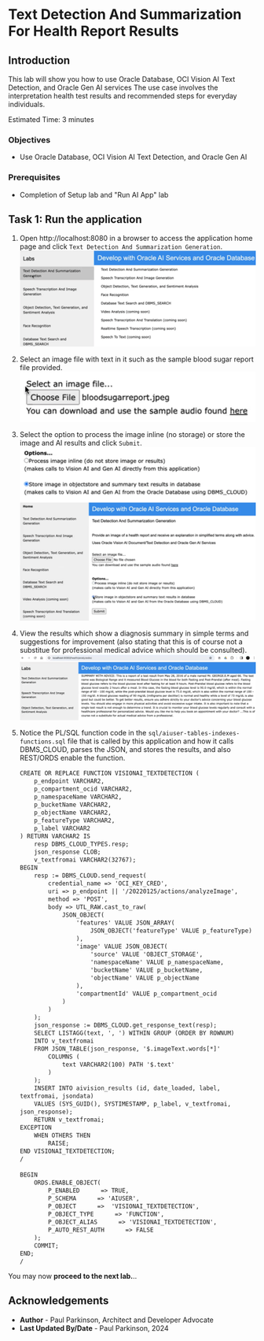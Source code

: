 # Text Detection And Summarization For Health Report Results

## Introduction

This lab will show you how to use Oracle Database, OCI Vision AI Text Detection, and Oracle Gen AI services
The use case involves the interpretation health test results and recommended steps for everyday individuals.

Estimated Time:  3 minutes


### Objectives

-   Use Oracle Database, OCI Vision AI Text Detection, and Oracle Gen AI

### Prerequisites

- Completion of Setup lab and "Run AI App" lab

## Task 1: Run the application

   1. Open http://localhost:8080 in a browser to access the application home page and click `Text Detection And Summarization Generation`.
   ![select text detection](images/textdetection_genai1.png " ")
   2. Select an image file with text in it such as the sample blood sugar report file provided.
   ![select image file](images/textdetection_genai3.png " ")
   3. Select the option to process the image inline (no storage) or store the image and AI results and click `Submit`.
   ![select processing option](images/textdetection_genai4.png " ")
   ![click submit](images/textdetection_genai2.png " ")
   4. View the results which show a diagnosis summary in simple terms and suggestions for improvement (also stating that this is of course not a substitue for professional medical advice which should be consulted). 
   ![view results](images/textdetection_genai5.png " ")
   5. Notice the PL/SQL function code in the `sql/aiuser-tables-indexes-functions.sql` file that is called by this application and how it calls DBMS_CLOUD, parses the JSON, and stores the results, and also REST/ORDS enable the function.
        
        ``` <copy>
        CREATE OR REPLACE FUNCTION VISIONAI_TEXTDETECTION (
            p_endpoint VARCHAR2,
            p_compartment_ocid VARCHAR2,
            p_namespaceName VARCHAR2,
            p_bucketName VARCHAR2,
            p_objectName VARCHAR2,
            p_featureType VARCHAR2,
            p_label VARCHAR2
        ) RETURN VARCHAR2 IS
            resp DBMS_CLOUD_TYPES.resp;
            json_response CLOB;
            v_textfromai VARCHAR2(32767);
        BEGIN
            resp := DBMS_CLOUD.send_request(
                credential_name => 'OCI_KEY_CRED',
                uri => p_endpoint || '/20220125/actions/analyzeImage',
                method => 'POST',
                body => UTL_RAW.cast_to_raw(
                    JSON_OBJECT(
                        'features' VALUE JSON_ARRAY(
                            JSON_OBJECT('featureType' VALUE p_featureType)
                        ),
                        'image' VALUE JSON_OBJECT(
                            'source' VALUE 'OBJECT_STORAGE',
                            'namespaceName' VALUE p_namespaceName,
                            'bucketName' VALUE p_bucketName,
                            'objectName' VALUE p_objectName
                        ),
                        'compartmentId' VALUE p_compartment_ocid
                    )
                )
            );
            json_response := DBMS_CLOUD.get_response_text(resp);
            SELECT LISTAGG(text, ', ') WITHIN GROUP (ORDER BY ROWNUM)
            INTO v_textfromai
            FROM JSON_TABLE(json_response, '$.imageText.words[*]'
                COLUMNS (
                    text VARCHAR2(100) PATH '$.text'
                )
            );
            INSERT INTO aivision_results (id, date_loaded, label, textfromai, jsondata)
            VALUES (SYS_GUID(), SYSTIMESTAMP, p_label, v_textfromai, json_response);
            RETURN v_textfromai;
        EXCEPTION
            WHEN OTHERS THEN
                RAISE;
        END VISIONAI_TEXTDETECTION;
        /
        
        BEGIN
            ORDS.ENABLE_OBJECT(
                P_ENABLED      => TRUE,
                P_SCHEMA      => 'AIUSER',
                P_OBJECT      =>  'VISIONAI_TEXTDETECTION',
                P_OBJECT_TYPE      => 'FUNCTION',
                P_OBJECT_ALIAS      => 'VISIONAI_TEXTDETECTION',
                P_AUTO_REST_AUTH      => FALSE
            );
            COMMIT;
        END;
        /
        ```


You may now **proceed to the next lab.**..

## Acknowledgements

* **Author** - Paul Parkinson, Architect and Developer Advocate
* **Last Updated By/Date** - Paul Parkinson, 2024
